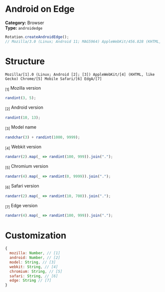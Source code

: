 # Android on Edge
**Category:** Browser <br>
**Type:** `androidedge`

```javascript
Rotation.createAndroidEdge();
// Mozilla/3.0 (Linux; Android 11; MAG5964) AppleWebKit/456.828 (KHTML, like Gecko) Chrome/4717.7741.4978.7134 Mobile Safari/234.351 EdgA/931
```

# Structure
```
Mozilla/[1].0 (Linux; Android [2]; [3]) AppleWebKit/[4] (KHTML, like Gecko) Chrome/[5] Mobile Safari/[6] EdgA/[7]
```

<sub>[1]</sub> Mozilla version <br>
```javascript
randint(3, 5);
```

<sub>[2]</sub> Android version <br>
```javascript
randint(10, 13);
```

<sub>[3]</sub> Model name <br>
```javascript
randchar(3) + randint(1000, 9999);
```

<sub>[4]</sub> Webkit version <br>
```javascript
randarr(2).map(_ => randint(100, 999)).join(".");
```

<sub>[5]</sub> Chromium version <br>
```javascript
randarr(4).map(_ => randint(0, 9999)).join(".");
```

<sub>[6]</sub> Safari version <br>
```javascript
randarr(2).map(_ => randint(10, 700)).join(".");
```

<sub>[7]</sub> Edge version <br>
```javascript
randarr(4).map(_ => randint(100, 999)).join(".");
```

# Customization
```javascript
{
  mozilla: Number, // [1]
  android: Number, // [2]
  model: String, // [3]
  webkit: String, // [4]
  chromium: String, // [5]
  safari: String, // [6]
  edge: String // [7]
}
```